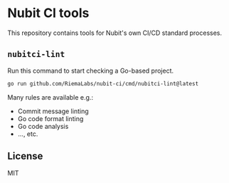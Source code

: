 # Nubit CI tools

This repository contains tools for Nubit's own CI/CD standard processes.

## `nubitci-lint`

Run this command to start checking a Go-based project.

```bash
go run github.com/RiemaLabs/nubit-ci/cmd/nubitci-lint@latest
```

Many rules are available e.g.:

* Commit message linting
* Go code format linting
* Go code analysis
* ..., etc.

## License

MIT
